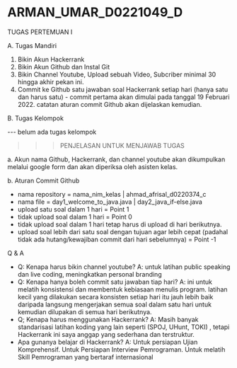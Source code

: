 # ARMAN_UMAR_D0221049_D

TUGAS PERTEMUAN I

A. Tugas Mandiri

1. Bikin Akun Hackerrank
2. Bikin Akun Github dan Instal Git
3. Bikin Channel Youtube, Upload sebuah Video, Subcriber minimal 30 hingga akhir pekan ini.
4. Commit ke Github satu jawaban soal Hackerrank setiap hari (hanya satu dan harus satu) - commit pertama akan dimulai pada tanggal 19 Februari 2022. catatan aturan commit Github akan dijelaskan kemudian.


B. Tugas Kelompok

--- belum ada tugas kelompok

>>>PENJELASAN UNTUK MENJAWAB TUGAS

a. Akun nama Github, Hackerrank, dan channel youtube akan dikumpulkan melalui google form dan akan diperiksa oleh asisten kelas.

b. Aturan Commit Github
 - nama repository = nama_nim_kelas | ahmad_afrisal_d0220374_c
 - nama file = day1_welcome_to_java.java | day2_java_if-else.java 
 - upload satu soal dalam 1 hari = Point 1
 - tidak upload soal dalam 1 hari = Point 0
 - tidak upload soal dalam 1 hari tetap harus di upload di hari berikutnya.
 - upload soal lebih dari satu soal dengan tujuan agar lebih cepat (padahal tidak ada hutang/kewajiban commit dari hari sebelumnya) = Point -1


Q & A
- Q: Kenapa harus bikin channel youtube? A: untuk latihan public speaking dan live coding, meningkatkan personal branding
- Q: Kenapa hanya boleh commit satu jawaban tiap hari? A: ini untuk melatih konsistensi dan membentuk kebiasaan menulis program. latihan kecil yang dilakukan secara konsisten setiap hari itu jauh lebih baik daripada langsung mengerjakan semua soal dalam satu hari untuk kemudian dilupakan di semua hari berikutnya.
- Q; Kenapa harus menggunakan Hackerrank? A: Masih banyak standarisasi latihan koding yang lain seperti (SPOJ, UHunt, TOKI) , tetapi Hackerrank ini saya anggap yang sederhana dan terstruktur.
- Apa gunanya belajar di Hackerrank? A: Untuk persiapan Ujian Komprehensif. Untuk Persiapan Interview Pemrograman. Untuk melatih Skill Pemrograman yang bertaraf internasional
